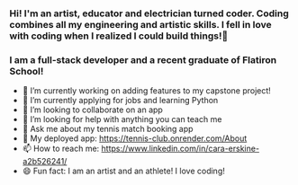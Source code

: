 ### Hi! I'm an artist, educator and electrician turned coder. Coding combines all my engineering and artistic skills. I fell in love with coding when I realized I could build things!👋

<!--
**caraerskine/caraerskine** is a ✨ _special_ ✨ repository because its `README.md` (this file) appears on your GitHub profile.

Here are some ideas to get you started:
 -->

 <h3> I am a full-stack developer and a recent graduate of Flatiron School! </h3>

- 🔭 I’m currently working on adding features to my capstone project!
- 🌱 I’m currently applying for jobs and learning Python
- 👯 I’m looking to collaborate on an app
- 🤔 I’m looking for help with anything you can teach me
- 💬 Ask me about my tennis match booking app
- 🎾 My deployed app: https://tennis-club.onrender.com/About
- 📫 How to reach me: https://www.linkedin.com/in/cara-erskine-a2b526241/
- 😄 Fun fact: I am an artist and an athlete! I love coding!




